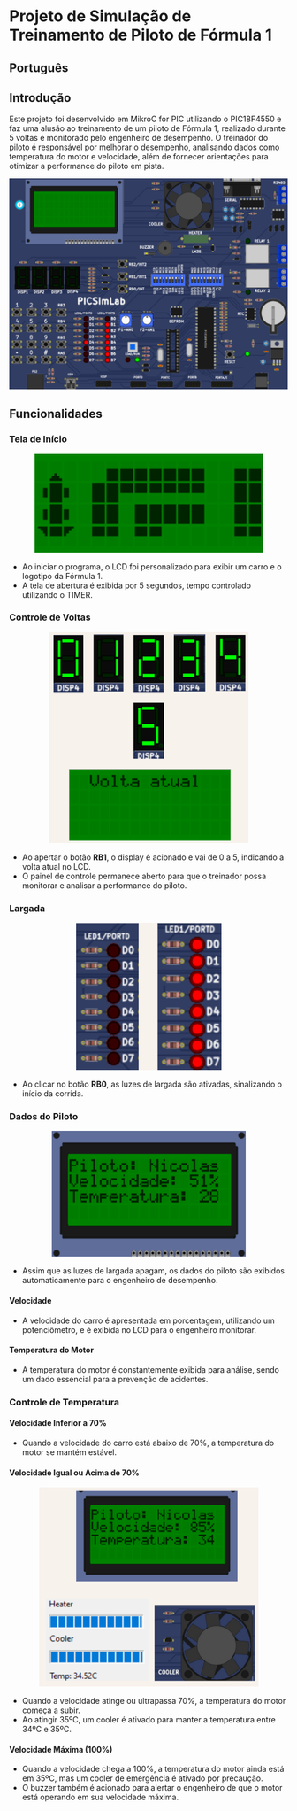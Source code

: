 # Projeto de Simulação de Treinamento de Piloto de Fórmula 1

## Português

## Introdução

Este projeto foi desenvolvido em MikroC for PIC utilizando o PIC18F4550 e faz uma alusão ao treinamento de um piloto de Fórmula 1, realizado durante 5 voltas e monitorado pelo engenheiro de desempenho. O treinador do piloto é responsável por melhorar o desempenho, analisando dados como temperatura do motor e velocidade, além de fornecer orientações para otimizar a performance do piloto em pista.

<p align="center">
  <img src="./images/introducao-picsimlab.png" alt="Picsimlab">
</p>

## Funcionalidades

### Tela de Início

<p align="center">
  <img src="./images/tela_inicio.png" alt="Tela de Início">
</p>

- Ao iniciar o programa, o LCD foi personalizado para exibir um carro e o logotipo da Fórmula 1.
- A tela de abertura é exibida por 5 segundos, tempo controlado utilizando o TIMER.

### Controle de Voltas

<p align="center">
  <img src="./images/controle_voltas.png" alt="Controle de Voltas">
</p>

- Ao apertar o botão **RB1**, o display é acionado e vai de 0 a 5, indicando a volta atual no LCD.
- O painel de controle permanece aberto para que o treinador possa monitorar e analisar a performance do piloto.

### Largada

<p align="center">
  <img src="./images/largada.png" alt="Largada">
</p>

- Ao clicar no botão **RB0**, as luzes de largada são ativadas, sinalizando o início da corrida.

### Dados do Piloto

<p align="center">
  <img src="./images/dados_piloto.png" alt="Dados do Piloto">
</p>

- Assim que as luzes de largada apagam, os dados do piloto são exibidos automaticamente para o engenheiro de desempenho.

#### Velocidade
- A velocidade do carro é apresentada em porcentagem, utilizando um potenciômetro, e é exibida no LCD para o engenheiro monitorar.

#### Temperatura do Motor
- A temperatura do motor é constantemente exibida para análise, sendo um dado essencial para a prevenção de acidentes.

### Controle de Temperatura

#### Velocidade Inferior a 70%
- Quando a velocidade do carro está abaixo de 70%, a temperatura do motor se mantém estável.

#### Velocidade Igual ou Acima de 70%

<p align="center">
  <img src="./images/temperatura_motor.png" alt="Temperatura do Motor">
</p>

- Quando a velocidade atinge ou ultrapassa 70%, a temperatura do motor começa a subir.
- Ao atingir 35ºC, um cooler é ativado para manter a temperatura entre 34ºC e 35ºC.

#### Velocidade Máxima (100%)

- Quando a velocidade chega a 100%, a temperatura do motor ainda está em 35ºC, mas um cooler de emergência é ativado por precaução.
- O buzzer também é acionado para alertar o engenheiro de que o motor está operando em sua velocidade máxima.
